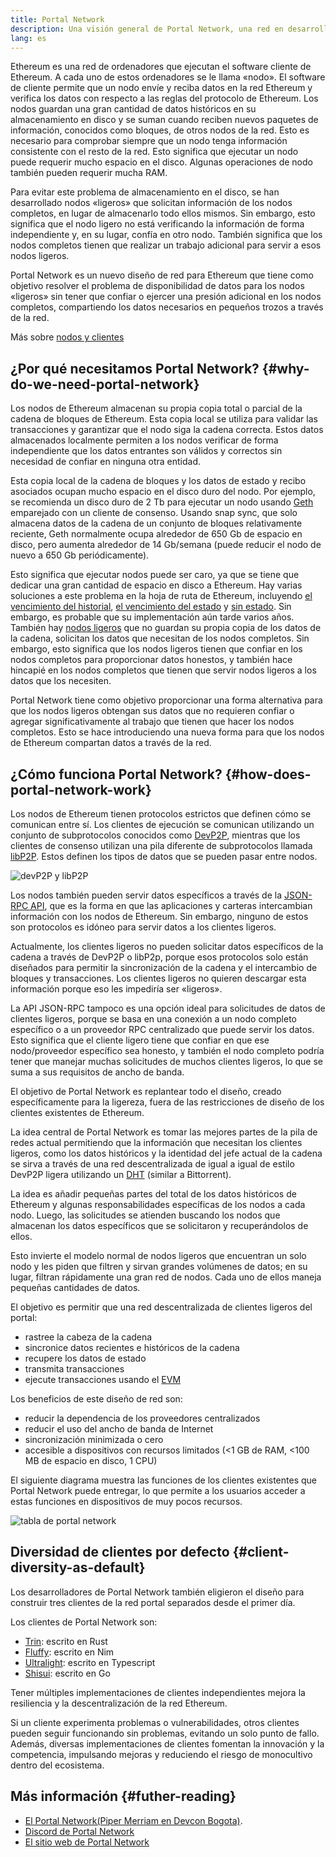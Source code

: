 ```yaml
---
title: Portal Network
description: Una visión general de Portal Network, una red en desarrollo diseñada para apoyar a clientes de bajos recursos.
lang: es
---
```


Ethereum es una red de ordenadores que ejecutan el software cliente de Ethereum. A cada uno de estos ordenadores se le llama «nodo». El software de cliente permite que un nodo envíe y reciba datos en la red Ethereum y verifica los datos con respecto a las reglas del protocolo de Ethereum. Los nodos guardan una gran cantidad de datos históricos en su almacenamiento en disco y se suman cuando reciben nuevos paquetes de información, conocidos como bloques, de otros nodos de la red. Esto es necesario para comprobar siempre que un nodo tenga información consistente con el resto de la red. Esto significa que ejecutar un nodo puede requerir mucho espacio en el disco. Algunas operaciones de nodo también pueden requerir mucha RAM.

Para evitar este problema de almacenamiento en el disco, se han desarrollado nodos «ligeros» que solicitan información de los nodos completos, en lugar de almacenarlo todo ellos mismos. Sin embargo, esto significa que el nodo ligero no está verificando la información de forma independiente y, en su lugar, confía en otro nodo. También significa que los nodos completos tienen que realizar un trabajo adicional para servir a esos nodos ligeros.

Portal Network es un nuevo diseño de red para Ethereum que tiene como objetivo resolver el problema de disponibilidad de datos para los nodos «ligeros» sin tener que confiar o ejercer una presión adicional en los nodos completos, compartiendo los datos necesarios en pequeños trozos a través de la red.

Más sobre [nodos y clientes](/developers/docs/nodes-and-clients/)

## ¿Por qué necesitamos Portal Network? {#why-do-we-need-portal-network}

Los nodos de Ethereum almacenan su propia copia total o parcial de la cadena de bloques de Ethereum. Esta copia local se utiliza para validar las transacciones y garantizar que el nodo siga la cadena correcta. Estos datos almacenados localmente permiten a los nodos verificar de forma independiente que los datos entrantes son válidos y correctos sin necesidad de confiar en ninguna otra entidad.

Esta copia local de la cadena de bloques y los datos de estado y recibo asociados ocupan mucho espacio en el disco duro del nodo. Por ejemplo, se recomienda un disco duro de 2 Tb para ejecutar un nodo usando [Geth](https://geth.ethereum.org) emparejado con un cliente de consenso. Usando snap sync, que solo almacena datos de la cadena de un conjunto de bloques relativamente reciente, Geth normalmente ocupa alrededor de 650 Gb de espacio en disco, pero aumenta alrededor de 14 Gb/semana (puede reducir el nodo de nuevo a 650 Gb periódicamente).

Esto significa que ejecutar nodos puede ser caro, ya que se tiene que dedicar una gran cantidad de espacio en disco a Ethereum. Hay varias soluciones a este problema en la hoja de ruta de Ethereum, incluyendo [el vencimiento del historial](/roadmap/statelessness/#history-expiry), [el vencimiento del estado](/roadmap/statelessness/#state-expiry) y [sin estado](/roadmap/statelessness/). Sin embargo, es probable que su implementación aún tarde varios años. También hay [nodos ligeros](/developers/docs/nodes-and-clients/light-clients/) que no guardan su propia copia de los datos de la cadena, solicitan los datos que necesitan de los nodos completos. Sin embargo, esto significa que los nodos ligeros tienen que confiar en los nodos completos para proporcionar datos honestos, y también hace hincapié en los nodos completos que tienen que servir nodos ligeros a los datos que los necesiten.

Portal Network tiene como objetivo proporcionar una forma alternativa para que los nodos ligeros obtengan sus datos que no requieren confiar o agregar significativamente al trabajo que tienen que hacer los nodos completos. Esto se hace introduciendo una nueva forma para que los nodos de Ethereum compartan datos a través de la red.

## ¿Cómo funciona Portal Network? {#how-does-portal-network-work}

Los nodos de Ethereum tienen protocolos estrictos que definen cómo se comunican entre sí. Los clientes de ejecución se comunican utilizando un conjunto de subprotocolos conocidos como [DevP2P](/developers/docs/networking-layer/#devp2p), mientras que los clientes de consenso utilizan una pila diferente de subprotocolos llamada [libP2P](/developers/docs/networking-layer/#libp2p). Estos definen los tipos de datos que se pueden pasar entre nodos.

![devP2P y libP2P](portal-network-devp2p-libp2p.png)

Los nodos también pueden servir datos específicos a través de la [JSON-RPC API](/developers/docs/apis/json-rpc/), que es la forma en que las aplicaciones y carteras intercambian información con los nodos de Ethereum. Sin embargo, ninguno de estos son protocolos es idóneo para servir datos a los clientes ligeros.

Actualmente, los clientes ligeros no pueden solicitar datos específicos de la cadena a través de DevP2P o libP2p, porque esos protocolos solo están diseñados para permitir la sincronización de la cadena y el intercambio de bloques y transacciones. Los clientes ligeros no quieren descargar esta información porque eso les impediría ser «ligeros».

La API JSON-RPC tampoco es una opción ideal para solicitudes de datos de clientes ligeros, porque se basa en una conexión a un nodo completo específico o a un proveedor RPC centralizado que puede servir los datos. Esto significa que el cliente ligero tiene que confiar en que ese nodo/proveedor específico sea honesto, y también el nodo completo podría tener que manejar muchas solicitudes de muchos clientes ligeros, lo que se suma a sus requisitos de ancho de banda.

El objetivo de Portal Network es replantear todo el diseño, creado específicamente para la ligereza, fuera de las restricciones de diseño de los clientes existentes de Ethereum.

La idea central de Portal Network es tomar las mejores partes de la pila de redes actual permitiendo que la información que necesitan los clientes ligeros, como los datos históricos y la identidad del jefe actual de la cadena se sirva a través de una red descentralizada de igual a igual de estilo DevP2P ligera utilizando un [DHT](https://en.wikipedia.org/wiki/Distributed_hash_table) (similar a Bittorrent).

La idea es añadir pequeñas partes del total de los datos históricos de Ethereum y algunas responsabilidades específicas de los nodos a cada nodo. Luego, las solicitudes se atienden buscando los nodos que almacenan los datos específicos que se solicitaron y recuperándolos de ellos.

Esto invierte el modelo normal de nodos ligeros que encuentran un solo nodo y les piden que filtren y sirvan grandes volúmenes de datos; en su lugar, filtran rápidamente una gran red de nodos. Cada uno de ellos maneja pequeñas cantidades de datos.

El objetivo es permitir que una red descentralizada de clientes ligeros del portal:

- rastree la cabeza de la cadena
- sincronice datos recientes e históricos de la cadena
- recupere los datos de estado
- transmita transacciones
- ejecute transacciones usando el [EVM](/developers/docs/evm/)

Los beneficios de este diseño de red son:

- reducir la dependencia de los proveedores centralizados
- reducir el uso del ancho de banda de Internet
- sincronización minimizada o cero
- accesible a dispositivos con recursos limitados (\<1 GB de RAM, \<100 MB de espacio en disco, 1 CPU)

El siguiente diagrama muestra las funciones de los clientes existentes que Portal Network puede entregar, lo que permite a los usuarios acceder a estas funciones en dispositivos de muy pocos recursos.

![tabla de portal network](portal-network-table2.png)

## Diversidad de clientes por defecto {#client-diversity-as-default}

Los desarrolladores de Portal Network también eligieron el diseño para construir tres clientes de la red portal separados desde el primer día.

Los clientes de Portal Network son:

- [Trin](https://github.com/ethereum/trin): escrito en Rust
- [Fluffy](https://fluffy.guide): escrito en Nim
- [Ultralight](https://github.com/ethereumjs/ultralight): escrito en Typescript
- [Shisui](https://github.com/GrapeBaBa/shisui): escrito en Go

Tener múltiples implementaciones de clientes independientes mejora la resiliencia y la descentralización de la red Ethereum.

Si un cliente experimenta problemas o vulnerabilidades, otros clientes pueden seguir funcionando sin problemas, evitando un solo punto de fallo. Además, diversas implementaciones de clientes fomentan la innovación y la competencia, impulsando mejoras y reduciendo el riesgo de monocultivo dentro del ecosistema.

## Más información {#futher-reading}

- [El Portal Network(Piper Merriam en Devcon Bogota)](https://www.youtube.com/watch?v=0stc9jnQLXA).
- [Discord de Portal Network](https://discord.gg/CFFnmE7Hbs)
- [El sitio web de Portal Network](https://www.ethportal.net/)
